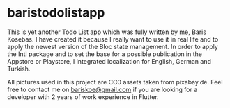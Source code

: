 # baristodolistapp

This is yet another Todo List app which was fully written by me, Baris Kosebas. I have created it because I really want
to use it in real life and to apply the newest version of the Bloc state management.
In order to apply the Intl package and to set the base for a possible publication in the Appstore or Playstore, I 
integrated localization for English, German and Turkish.  

All pictures used in this project are CC0 assets taken from pixabay.de. 
Feel free to contact me on bariskoe@gmail.com if you are looking for a developer with 2 years of work experience in Flutter.

